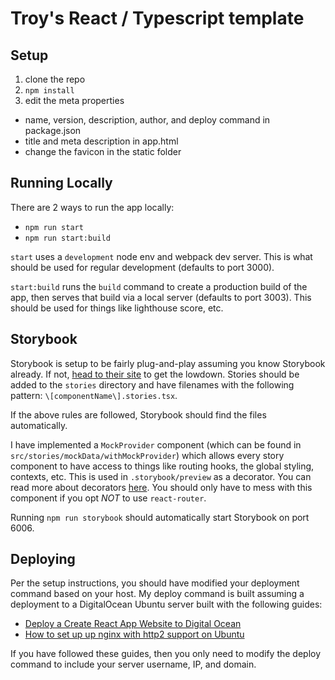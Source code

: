 # Troy's React / Typescript template

## Setup

1. clone the repo
1. `npm install`
1. edit the meta properties
  - name, version, description, author, and deploy command in package.json
  - title and meta description in app.html
  - change the favicon in the static folder

## Running Locally

There are 2 ways to run the app locally:

- `npm run start`
- `npm run start:build`

`start` uses a `development` node env and webpack dev server. This is what should be used for regular development (defaults to port 3000).

`start:build` runs the `build` command to create a production build of the app, then serves that build via a local server (defaults to port 3003). This should be used for things like lighthouse score, etc.

## Storybook

Storybook is setup to be fairly plug-and-play assuming you know Storybook already. If not, [head to their site](https://storybook.js.org/docs/react/get-started/introduction) to get the lowdown. Stories should be added to the `stories` directory and have filenames with the following pattern: `\[componentName\].stories.tsx`.

If the above rules are followed, Storybook should find the files automatically. 

I have implemented a `MockProvider` component (which can be found in `src/stories/mockData/withMockProvider`) which allows every story component to have access to things like routing hooks, the global styling, contexts, etc. This is used in `.storybook/preview` as a decorator. You can read more about decorators [here](https://storybook.js.org/docs/react/writing-stories/decorators). You should only have to mess with this component if you opt _NOT_ to use `react-router`. 

Running `npm run storybook` should automatically start Storybook on port 6006.


## Deploying

Per the setup instructions, you should have modified your deployment command based on your host. My deploy command is built assuming a deployment to a DigitalOcean Ubuntu server built with the following guides:

- [Deploy a Create React App Website to Digital Ocean](https://coderrocketfuel.com/article/deploy-a-create-react-app-website-to-digitalocean#deploy-website-to-your-server)
- [How to set up up nginx with http2 support on Ubuntu](https://www.digitalocean.com/community/tutorials/how-to-set-up-nginx-with-http-2-support-on-ubuntu-18-04)

If you have followed these guides, then you only need to modify the deploy command to include your server username, IP, and domain.